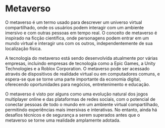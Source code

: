 # Metaverso

O metaverso é um termo usado para descrever um universo virtual compartilhado, onde os usuários podem interagir com um ambiente imersivo e com outras pessoas em tempo real. O conceito de metaverso é inspirado na ficção científica, onde personagens podem entrar em um mundo virtual e interagir uns com os outros, independentemente de sua localização física.

A tecnologia do metaverso está sendo desenvolvida atualmente por várias empresas, incluindo empresas de tecnologia como a Epic Games, a Unity Technologies e a Roblox Corporation. O metaverso pode ser acessado através de dispositivos de realidade virtual ou em computadores comuns, e espera-se que se torne uma parte importante da economia digital, oferecendo oportunidades para negócios, entretenimento e educação.

O metaverso é visto por alguns como uma evolução natural dos jogos multiplayer online e das plataformas de redes sociais, com o potencial de conectar pessoas de todo o mundo em um ambiente virtual compartilhado, permitindo experiências mais imersivas e interativas. No entanto, ainda há desafios técnicos e de segurança a serem superados antes que o metaverso se torne uma realidade amplamente adotada.

## 